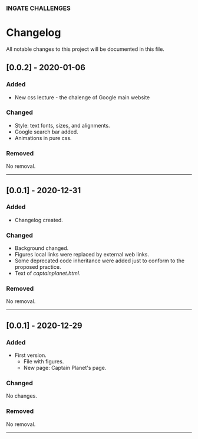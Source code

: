 ### INGATE CHALLENGES
# Changelog

All notable changes to this project will be documented in this file.

## [0.0.2] - 2020-01-06
### Added
- New css lecture - the chalenge of Google main website

### Changed
- Style: text fonts, sizes, and alignments.
- Google search bar added.
- Animations in pure css.

### Removed
No removal.

---

## [0.0.1] - 2020-12-31
### Added
- Changelog created.

### Changed
- Background changed.
- Figures local links were replaced by external web links.
- Some deprecated code inheritance were added just to conform to the proposed practice.
- Text of _captainplanet.html_.

### Removed
No removal.

---

## [0.0.1] - 2020-12-29
### Added
- First version.
  - File with figures.
  - New page: Captain Planet's page.

### Changed
No changes.

### Removed
No removal.

---